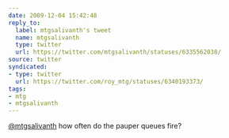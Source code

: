 ```yaml
---
date: 2009-12-04 15:42:48
reply_to:
  label: mtgsalivanth's tweet
  name: mtgsalivanth
  type: twitter
  url: https://twitter.com/mtgsalivanth/statuses/6335562038/
source: twitter
syndicated:
- type: twitter
  url: https://twitter.com/roy_mtg/statuses/6340193373/
tags:
- mtg
- mtgsalivanth
---
```


[@mtgsalivanth](https://twitter.com/mtgsalivanth/) how often do the pauper queues fire?